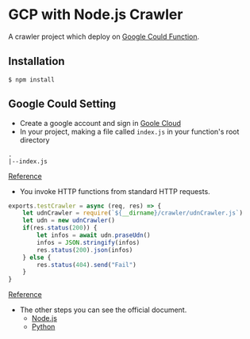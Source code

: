 # GCP with Node.js Crawler
A crawler project which deploy on [Google Could Function](https://cloud.google.com/functions).

## Installation
```
$ npm install 
```

## Google Could Setting
- Create a google account and sign in [Goole Cloud](https://cloud.google.com/)
- In your project, making a file called `index.js` in your function's root directory 
```
.
|--index.js
```

[Reference](https://cloud.google.com/functions/docs/quickstart-nodejs)

- You invoke HTTP functions from standard HTTP requests. 
```node.js
exports.testCrawler = async (req, res) => {
    let udnCrawler = require(`${__dirname}/crawler/udnCrawler.js`)
    let udn = new udnCrawler()
    if(res.status(200)) {
        let infos = await udn.praseUdn()
        infos = JSON.stringify(infos)
        res.status(200).json(infos)
    } else {
        res.status(404).send("Fail")
    }
}
```
[Reference](https://cloud.google.com/functions/docs/writing#http_functions)

- The other steps you can see the official document.
  - [Node.js](https://cloud.google.com/functions/docs/quickstart-nodejs)
  - [Python](https://cloud.google.com/functions/docs/quickstart-python)

